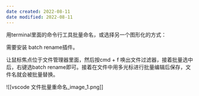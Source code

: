 ```yaml
---
date created: 2022-08-11
date modified: 2022-08-11
---
```


用terminal里面的命令行工具批量命名，或选择另一个图形化的方式：

需要安装 batch rename插件。

让鼠标焦点位于文件管理器里面，然后按cmd + f 唤出文件过滤器，接着批量选中后，右键选batch rename即可。接着在文件中用多光标进行批量编辑后保存，文件名就会被批量替换。

![[vscode 文件批量重命名_image_1.png]]
